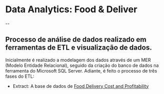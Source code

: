 # Data Analytics: Food & Deliver
--
## Processo de análise de dados realizado em ferramentas de ETL e visualização de dados.
Inicialmente é realizado a modelagem dos dados através de um MER (Modelo Entidade Relacional), seguido da criação do banco de dados na ferramenta do Microsoft SQL Server. Adiante, é feito o processo de três fases do ETL:
* Extract: A base de dados de <a href="https://www.kaggle.com/datasets/romanniki/food-delivery-cost-and-profitability" target="_blank">Food Delivery Cost and Profitability</a>



